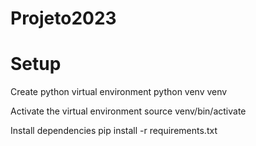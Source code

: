 # Projeto2023

# Setup
Create python virtual environment
python venv venv

Activate the virtual environment
source venv/bin/activate

Install dependencies
pip install -r requirements.txt
